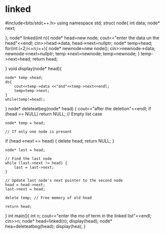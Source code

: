 # linked
#include<bits/stdc++.h>
using namespace std;
struct node{
    int data;
    node* next;

};
node* linked(int n){
    node* head=new node;
    cout<<"enter the data un the head"<<endl;
    cin>>head->data;
    head->next=nullptr;
    node* temp=head;
    for(int i=2;i<=n;i++){
        node* newnode=new node();
    cin>>newnode->data;
     newnode->next=nullptr;
     temp->next=newnode;
     temp=newnode;
    }
    temp->next=head;
    return head;

}
void display(node* head){
 
    node* temp =head;
    do{
        cout<<temp->data <<"and"<<temp->next<<endl;
        temp=temp->next;
    }
    while(temp!=head);
    
}
node* deleteatbeg(node* head) {
    cout<<"after the deletion"<<endl;
    if (head == NULL) return NULL;  // Empty list case

    node* temp = head;
    
    // If only one node is present
if (head->next == head) {
        delete head;
        return NULL;
    }

    node* last = head;
    
    // Find the last node
    while (last->next != head) {
        last = last->next;
    }

    // Update last node's next pointer to the second node
    head = head->next;
    last->next = head;

    delete temp; // Free memory of old head

    return head;
}
int main(){
    int n;
    cout<<"enter the mo of term in the linked list"<<endl;
    cin>>n;
    node* head=linked(n);
    display(head);
    node* hea=deleteatbeg(head);
    display(hea);
}

